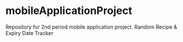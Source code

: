 # mobileApplicationProject
Repository for 2nd period mobile application project. Random Recipe &amp; Expiry Date Tracker
